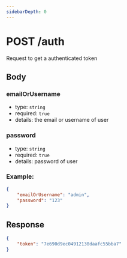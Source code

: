 ```yaml
---
sidebarDepth: 0
---
```


# POST /auth

Request to get a authenticated token

## Body

### emailOrUsername

-   type: `string`
-   required: `true`
-   details: the email or username of user

### password

-   type: `string`
-   required: `true`
-   details: password of user

### Example:

```json
{
    "emailOrUsername": "admin",
    "password": "123"
}
```

## Response

```json
{
    "token": "7e690d9ec04912130daafc55bba7"
}
```
